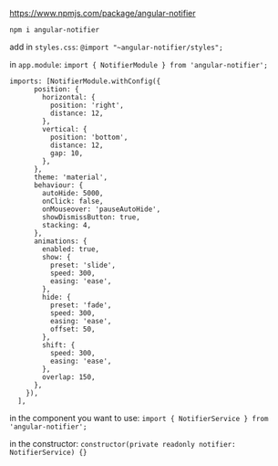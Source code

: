 https://www.npmjs.com/package/angular-notifier

`npm i angular-notifier`

add in `styles.css`: `@import "~angular-notifier/styles";`

in `app.module`: `import { NotifierModule } from 'angular-notifier';`

```
imports: [NotifierModule.withConfig({
      position: {
        horizontal: {
          position: 'right',
          distance: 12,
        },
        vertical: {
          position: 'bottom',
          distance: 12,
          gap: 10,
        },
      },
      theme: 'material',
      behaviour: {
        autoHide: 5000,
        onClick: false,
        onMouseover: 'pauseAutoHide',
        showDismissButton: true,
        stacking: 4,
      },
      animations: {
        enabled: true,
        show: {
          preset: 'slide',
          speed: 300,
          easing: 'ease',
        },
        hide: {
          preset: 'fade',
          speed: 300,
          easing: 'ease',
          offset: 50,
        },
        shift: {
          speed: 300,
          easing: 'ease',
        },
        overlap: 150,
      },
    }),
  ],
```

in the component you want to use: `import { NotifierService } from 'angular-notifier';`

in the constructor: `constructor(private readonly notifier: NotifierService) {}`
